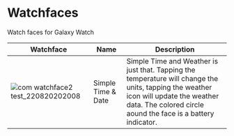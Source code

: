 # Watchfaces
Watch faces for Galaxy Watch

|Watchface |Name |Description |
|---|-------|---|
|![com watchface2 test_220820202008](https://user-images.githubusercontent.com/27255831/189776336-e18242ed-58bf-4ffb-8b18-48f3b2011153.png)| Simple Time & Date|Simple Time and Weather is just that. Tapping the temperature will change the units, tapping the weather icon will update the weather data. The colored circle aound the face is a battery indicator.|
